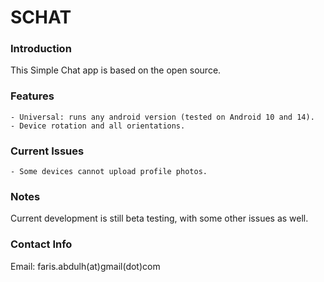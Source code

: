 # SCHAT

### Introduction

This Simple Chat app is based on the open source.

### Features
```
- Universal: runs any android version (tested on Android 10 and 14).
- Device rotation and all orientations.
```

### Current Issues
```
- Some devices cannot upload profile photos.
```

### Notes
Current development is still beta testing, with some other issues as well.

### Contact Info
Email: faris.abdulh(at)gmail(dot)com
